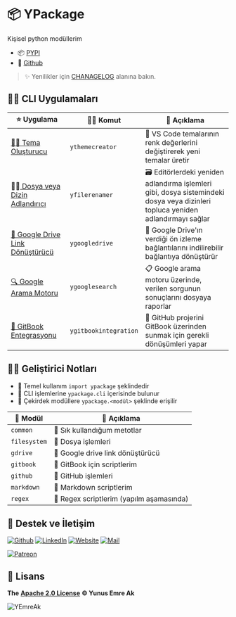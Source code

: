 # 📦 YPackage

Kişisel python modüllerim

- 📦 [PYPI](https://pypi.org/project/ypackage/)
- 🐙 [Github](https://github.com/yedhrab/YPackage)

> ✨ Yenilikler için [CHANAGELOG](CHANGELOG.md) alanına bakın.

## 👨‍💼 CLI Uygulamaları

| ⭐ Uygulama | 👨‍💻 Komut | 📝 Açıklama | 
| -  |  - | - |
| [👨‍🎨 Tema Oluşturucu](ythemecreator.md) | `ythemecreator` | 🎨 VS Code temalarının renk değerlerini değiştirerek yeni temalar üretir |
| 👨‍💼[ Dosya veya Dizin Adlandırıcı](yfilerenamer.md) | `yfilerenamer` | 🗃️ Editörlerdeki yeniden adlandırma işlemleri gibi, dosya sistemindeki dosya veya dizinleri topluca yeniden adlandırmayı sağlar |
| [🔗 Google Drive Link Dönüştürücü](ygoogledrive.md) | `ygoogledrive` | 💱 Google Drive'ın verdiği ön izleme bağlantılarını indilirebilir bağlantıya dönüştürür |
| [🔍 Google Arama Motoru](ygooglesearch.md) | `ygooglesearch` | 📋 Google arama motoru üzerinde, verilen sorgunun sonuçlarını dosyaya raporlar |
|[💫 GitBook Entegrasyonu](ygitbookintegration.md) | `ygitbookintegration` | 🤝 GitHub projerini GitBook üzerinden sunmak için gerekli dönüşümleri yapar |

## 👨‍💻 Geliştirici Notları

- 🧱 Temel kullanım `import ypackage` şeklindedir
- 🖤 CLI işlemlerine `ypackage.cli` içerisinde bulunur
- 💎 Çekirdek modüllere `ypackage.<modül>` şeklinde erişilir

| 🍱 Modül		| 📝 Açıklama								 |
| ------------ | ---------------------------------------- |
| `common`	 | 🌟 Sık kullandığum metotlar			  |
| `filesystem` | 📂 Dosya işlemleri					   |
| `gdrive`	 | 🔗 Google drive link dönüştürücü		 |
| `gitbook`	| 📖 GitBook için scriptlerim			  |
| `github`	 | 🐙 GitHub işlemleri					  |
| `markdown`   | 📑 Markdown scriptlerim				  |
| `regex`	  | 💎 Regex scriptlerim (yapılm aşamasında) |


## 💖 Destek ve İletişim

​[​![Github](../.github/assets/github_32px.png)​](https://github.com/yedhrab) [​![LinkedIn](../.github/assets/linkedin_32px.png)​](https://www.linkedin.com/in/yemreak/) [​![Website](../.github/assets/geography_32px.png)​](https://yemreak.com/) [​![Mail](../.github/assets/gmail_32px.png)​](mailto:yemreak.com@gmail.com?subject=YPackage%20%7C%20GitHub)​

​[​![Patreon](../.github/assets/become_a_patron_32px.png)](https://www.patreon.com/yemreak/)

## 🔏 Lisans

**The** [**Apache 2.0 License**](https://choosealicense.com/licenses/apache-2.0/) **©️ Yunus Emre Ak**

![YEmreAk](..github/assets/ysigniture-trans.png)


